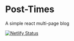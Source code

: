 # Post-Times

A simple react multi-page blog

[![Netlify Status](https://api.netlify.com/api/v1/badges/3e554403-3f68-437f-a076-3bfe3b8cdc41/deploy-status)](https://app.netlify.com/sites/posttimes/deploys)
